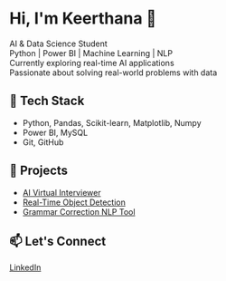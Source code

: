 # Hi, I'm Keerthana 👋

 AI & Data Science Student  
 Python | Power BI | Machine Learning | NLP  
 Currently exploring real-time AI applications  
 Passionate about solving real-world problems with data

## 🔧 Tech Stack
- Python, Pandas, Scikit-learn, Matplotlib, Numpy
- Power BI, MySQL
- Git, GitHub

## 📌 Projects
- [AI Virtual Interviewer](#)
- [Real-Time Object Detection](#)
- [Grammar Correction NLP Tool](#)

## 📫 Let's Connect
[LinkedIn](https://www.linkedin.com/in/keerthana183/)
